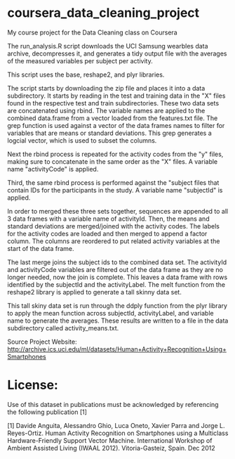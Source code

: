 # coursera_data_cleaning_project
My course project for the Data Cleaning class on Coursera

The run_analysis.R script downloads the UCI Samsung wearbles data archive, decompresses it, and generates a tidy 
output file with the averages of the measured variables per subject per activity.

This script uses the base, reshape2, and plyr libraries.

The script starts by downloading the zip file and places it into a data subdirectory. It starts by reading in the test and training data in the "X" files found in the respective test and train subdirectories. These two data sets are concatenated using rbind. The variable names are applied to the combined data.frame from a vector loaded from the features.txt file. The grep function is used against a vector of the data frames names to filter for variables that are means or standard deviations. This grep generates a logcial vector, which is used to subset the columns.

Next the rbind process is repeated for the activity codes from the "y" files, making sure to concatenate in the same order as the "X" files. A variable name "activityCode" is applied.

Third, the same rbind process is performed against the "subject files that contain IDs for the participants in the study. A variable name "subjectId" is applied.

In order to merged these three sets together, sequences are appended to all 3 data frames with a variable name of activityId. Then, the means and standard deviations are merged/joined with the activity codes. The labels for the activity codes are loaded and then merged to append a factor column. The columns are reordered to put related activity variables at the start of the data frame.

The last merge joins the subject ids to the combined data set. The activityId and activityCode variables are filtered out of the data frame as they are no longer needed, now the join is complete. This leaves a data frame with rows identified by the subjectId and the activityLabel. The melt function from the reshape2 library is applied to generate a tall skinny data set. 

This tall skiny data set is run through the ddply function from the plyr library to apply the mean function across subjectId, activityLabel, and variable name to generate the averages. These results are written to a file in the data subdirectory called activity_means.txt.

Source Project Website: http://archive.ics.uci.edu/ml/datasets/Human+Activity+Recognition+Using+Smartphones

License:
========
Use of this dataset in publications must be acknowledged by referencing the following publication [1] 

[1] Davide Anguita, Alessandro Ghio, Luca Oneto, Xavier Parra and Jorge L. Reyes-Ortiz. Human Activity Recognition on Smartphones using a Multiclass Hardware-Friendly Support Vector Machine. International Workshop of Ambient Assisted Living (IWAAL 2012). Vitoria-Gasteiz, Spain. Dec 2012


